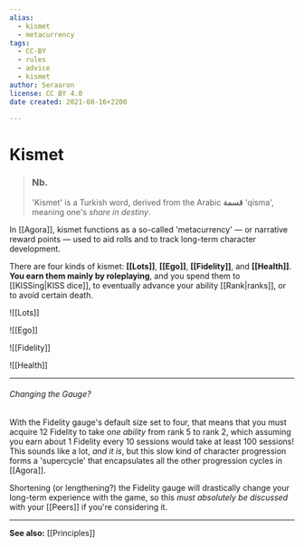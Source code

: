 ```yaml
---
alias:
  - kismet
  - metacurrency
tags:
  - CC-BY
  - rules
  - advice
  - kismet
author: Seraaron
license: CC BY 4.0
date created: 2021-08-16+2200

---
```


# Kismet

> ### Nb.
> 'Kismet' is a Turkish word, derived from the Arabic **قسمة** 'qisma', meaning one's _share in destiny_.

In [[Agora]], kismet functions as a so-called 'metacurrency' — or narrative reward points — used to aid rolls and to track long-term character development.

There are four kinds of kismet: **[[Lots]]**, **[[Ego]]**, **[[Fidelity]]**, and **[[Health]]**. **You earn them mainly by roleplaying**, and you spend them to [[KISSing|KISS dice]], to eventually advance your ability [[Rank|ranks]], or to avoid certain death.

![[Lots]]

![[Ego]]

![[Fidelity]]

![[Health]]


---

###### Changing the Gauge?

With the Fidelity gauge's default size set to four, that means that you must acquire 12 Fidelity to take _one ability_ from rank 5 to rank 2, which assuming you earn about 1 Fidelity every 10 sessions would take at least 100 sessions! This sounds like a lot, _and it is_, but this slow kind of character progression forms a 'supercycle' that encapsulates all the other progression cycles in [[Agora]].

Shortening (or lengthening?) the Fidelity gauge will drastically change your long-term experience with the game, so this _must absolutely be discussed_ with your [[Peers]] if you're considering it.

---

**See also:** [[Principles]]
